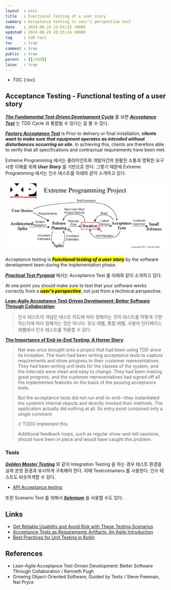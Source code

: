 ```yaml
---
layout  : wiki
title   : Functional testing of a user story
summary : Acceptance testing is user's perspective test
date    : 2024-08-24 15:54:32 +0900
updated : 2024-08-24 20:15:24 +0900
tag     : tdd test
toc     : true
comment : true
public  : true
parent  : [[/tdd]]
latex   : true
---
```

* TOC
{:toc}

## Acceptance Testing - Functional testing of a user story

___[The Fundamental Test-Driven Development Cycle](https://baekjungho.github.io/wiki/tdd/tdd-red-green-refactor/)___ 를 보면 ___[Acceptance Test](https://en.wikipedia.org/wiki/Acceptance_testing)___ 는 TDD Cycle 과 통합될 수 있다는 걸 볼 수 있다.

___[Factory Acceptance Test](https://archive.md/20130204215825/http://www.tuv.com/en/corporate/business_customers/materials_testing_and_inspection/supply_chain_services/factory_acceptance_test/factory_acceptance_test.jsp#selection-887.0-887.266)___ is Prior to delivery or final installation, ___clients want to make sure that equipment operates as intended without disturbances occurring on site___. In achieving this, clients are therefore able to verify that all specifications and contractual requirements have been met.

Extreme Programming 에서는 클라이언트와 개발자간의 원활한 소통과 명확한 요구사항 이해를 위해 ___User Story___ 를 기반으로 한다. 그렇기 때문에 Extreme Programming 에서는 인수 테스트를 아래와 같이 소개하고 있다.

![](/resource/wiki/tdd-acceptance-test/extreme-programming.png)

Acceptance testing is <mark><em><strong>Functional testing of a user story</strong></em></mark> by the software development team during the implementation phase.

___[Practical Test Pyramid](https://martinfowler.com/articles/practical-test-pyramid.html#acceptance)___ 에서는 Acceptance Test 를 아래와 같이 소개하고 있다.

At one point you should make sure to test that your software works correctly from a <mark><em><strong>user's perspective</strong></em></mark>, not just from a technical perspective.

__[Lean-Agile Acceptance Test-Driven Development: Better Software Through Collaboration](https://www.amazon.com/Lean-Agile-Acceptance-Test-Driven-Development-Collaboration/dp/0321714083)__:

> 인수 테스트의 개념은 테스트 의도에 따라 정해지는 것이 테스트를 어떻게 구현하는지에 따라 정해지는 것은 아니다. 유닛 레벨, 통합 레벨, 사용자 인터페이스 레벨에서 인수 테스트를 적용할 수 있다.

__[The Importance of End-to-End Testing: A Horror Story](https://www.amazon.com/Growing-Object-Oriented-Software-Guided-Tests/dp/0321503627)__:

> Nat was once brought onto a project that had been using TDD since its inception. The team had been writing acceptance tests to capture requirements and show progress to their customer representatives. They had been writing unit tests for the classes of the system, and the internals were clean and easy to change. They had been making great progress, and the customer representatives had signed off all the implemented features on the basis of the passing acceptance tests.
>
> But the acceptance tests did not run end-to-end—they instantiated the system’s internal objects and directly invoked their methods. The application actually did nothing at all. Its entry point contained only a single comment:
> 
> // TODO implement this
> 
> Additional feedback loops, such as regular show-and-tell sessions, should have been in place and would have caught this problem.

### Tools

___[Golden Master Testing](https://baekjungho.github.io/wiki/test/test-characterization/)___ 와 같이 Integration Testing 을 하는 경우 테스트 환경을 실제 운영 환경과 유사하게 구축해야 한다. 이때 Testcontainers 를 사용한다. 인수 테스트도 비슷하게할 수 있다.

- [API Acceptance testing](https://solidstudio.io/blog/api-testing)

또한 Scenario Test 를 위해서 ___[Selenium](https://www.selenium.dev/)___ 을 사용할 수도 있다.

## Links

- [Get Reliable Usability and Avoid Risk with These Testing Scenarios](https://www.panaya.com/blog/testing/testing-scenarios/)
- [Acceptance Tests as Requirements Artifacts: An Agile Introduction](https://agilemodeling.com/artifacts/acceptanceTests.htm)
- [Best Practices for Unit Testing in Kotlin](https://phauer.com/2018/best-practices-unit-testing-kotlin/)

## References

- Lean-Agile Acceptance Test-Driven Development: Better Software Through Collaboration / Kenneth Pugh
- Growing Object-Oriented Software, Guided by Tests / Steve Freeman, Nat Pryce